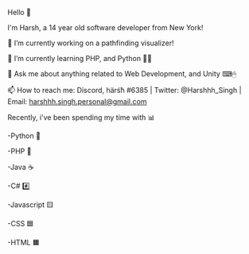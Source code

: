 Hello 👋

I'm Harsh, a 14 year old software developer from New York! 

🔭 I’m currently working on a pathfinding visualizer! 

🌱 I’m currently learning PHP, and Python 🐍🐘

💬 Ask me about anything related to Web Development, and Unity ⌨🖱

📫 How to reach me: Discord, härśħ #6385 | Twitter: @Harshhh_Singh | Email: harshhh.singh.personal@gmail.com

Recently, i've been spending my time with 📊

-Python 🐍

-PHP 🐘

-Java ☕

-C# #️⃣ 

-Javascript 🟨

-CSS 🟦

-HTML 🟧
